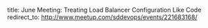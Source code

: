 title: June Meeting: Treating Load Balancer Configuration Like Code
redirect_to: http://www.meetup.com/sddevops/events/221683168/